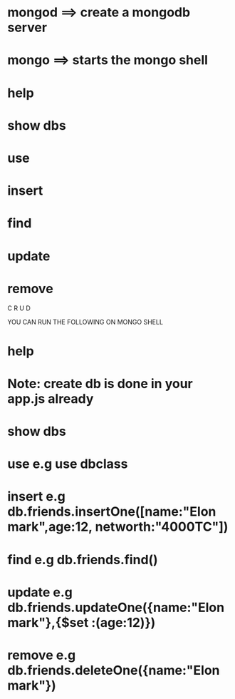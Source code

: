 # mongod ==> create a mongodb server
# mongo ==> starts the mongo shell
# help
# show dbs
# use
# insert
# find
# update
# remove

C  R  U  D

YOU CAN RUN THE FOLLOWING ON MONGO SHELL
# help
# Note: create db is done in your app.js already
# show dbs 
# use e.g use dbclass


# insert e.g db.friends.insertOne([name:"Elon mark",age:12, networth:"4000TC"])
# find e.g db.friends.find()
# update e.g db.friends.updateOne({name:"Elon mark"},{$set :(age:12)})
# remove e.g db.friends.deleteOne({name:"Elon mark"})